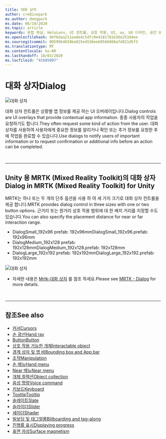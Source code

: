```yaml
---
title: 대화 상자
author: cre8ivepark
ms.author: dongpark
ms.date: 06/19/2020
ms.topic: article
keywords: 혼합 현실, HoloLens, UI 컨트롤, 상호 작용, UI, ux, UX 디자인, 공간 UI, 공간 상호 작용, 3D UI, 3D UX
ms.openlocfilehash: 94f6daa211eade4c5dfc0e4181782e56e253d4ee
ms.sourcegitcommit: 09599b4034be825e4536eeb9566968afd021d5f3
ms.translationtype: MT
ms.contentlocale: ko-KR
ms.lasthandoff: 10/03/2020
ms.locfileid: "91685097"
---
```

# <a name="dialog"></a><span data-ttu-id="54977-103">대화 상자</span><span class="sxs-lookup"><span data-stu-id="54977-103">Dialog</span></span>

![대화 상자](images/MRTK_UX_Dialog.jpg)

<span data-ttu-id="54977-105">대화 상자 컨트롤은 상황별 앱 정보를 제공 하는 UI 오버레이입니다.</span><span class="sxs-lookup"><span data-stu-id="54977-105">Dialog controls are UI overlays that provide contextual app information.</span></span> <span data-ttu-id="54977-106">종종 사용자의 작업을 요청하기도 합니다.</span><span class="sxs-lookup"><span data-stu-id="54977-106">They often request some kind of action from the user.</span></span> <span data-ttu-id="54977-107">대화 상자를 사용하여 사용자에게 중요한 정보를 알리거나 확인 또는 추가 정보를 요청한 후에 작업을 완료할 수 있습니다.</span><span class="sxs-lookup"><span data-stu-id="54977-107">Use dialogs to notify users of important information or to request confirmation or additional info before an action can be completed.</span></span>

<br>

---

## <a name="dialog-in-mrtk-mixed-reality-toolkit-for-unity"></a><span data-ttu-id="54977-108">Unity 용 MRTK (Mixed Reality Toolkit)의 대화 상자</span><span class="sxs-lookup"><span data-stu-id="54977-108">Dialog in MRTK (Mixed Reality Toolkit) for Unity</span></span>
<span data-ttu-id="54977-109">MRTK는 하나 또는 두 개의 단추 옵션을 사용 하 여 세 가지 크기로 대화 상자 컨트롤을 제공 합니다.</span><span class="sxs-lookup"><span data-stu-id="54977-109">MRTK provides dialog control in three sizes with one or two button options.</span></span> <span data-ttu-id="54977-110">근거리 또는 원거리 상호 작용 범위에 대 한 배치 거리를 지정할 수도 있습니다.</span><span class="sxs-lookup"><span data-stu-id="54977-110">You can also specify the placement distance for near or far interaction range.</span></span> 

- <span data-ttu-id="54977-111">DialogSmall_192x96 prefab: 192x96mm</span><span class="sxs-lookup"><span data-stu-id="54977-111">DialogSmall_192x96.prefab: 192x96mm</span></span>
- <span data-ttu-id="54977-112">DialogMedium_192x128 prefab: 192x128mm</span><span class="sxs-lookup"><span data-stu-id="54977-112">DialogMedium_192x128.prefab: 192x128mm</span></span>
- <span data-ttu-id="54977-113">DialogLarge_192x192 prefab: 192x192mm</span><span class="sxs-lookup"><span data-stu-id="54977-113">DialogLarge_192x192.prefab: 192x192mm</span></span>

![대화 상자](images/MRTK_UX_Dialog_Types.jpg)


* <span data-ttu-id="54977-115">자세한 내용은 [Mrtk-대화 상자](https://microsoft.github.io/MixedRealityToolkit-Unity/Assets/MRTK/SDK/Experimental/Dialog/README_Dialog.html) 를 참조 하세요.</span><span class="sxs-lookup"><span data-stu-id="54977-115">Please see [MRTK - Dialog](https://microsoft.github.io/MixedRealityToolkit-Unity/Assets/MRTK/SDK/Experimental/Dialog/README_Dialog.html) for more details.</span></span>

<br>

---

## <a name="see-also"></a><span data-ttu-id="54977-116">참조</span><span class="sxs-lookup"><span data-stu-id="54977-116">See also</span></span>

* [<span data-ttu-id="54977-117">커서</span><span class="sxs-lookup"><span data-stu-id="54977-117">Cursors</span></span>](cursors.md)
* [<span data-ttu-id="54977-118">손 광선</span><span class="sxs-lookup"><span data-stu-id="54977-118">Hand ray</span></span>](point-and-commit.md)
* [<span data-ttu-id="54977-119">Button</span><span class="sxs-lookup"><span data-stu-id="54977-119">Button</span></span>](button.md)
* [<span data-ttu-id="54977-120">상호 작용 가능한 개체</span><span class="sxs-lookup"><span data-stu-id="54977-120">Interactable object</span></span>](interactable-object.md)
* [<span data-ttu-id="54977-121">경계 상자 및 앱 바</span><span class="sxs-lookup"><span data-stu-id="54977-121">Bounding box and App bar</span></span>](app-bar-and-bounding-box.md)
* [<span data-ttu-id="54977-122">조작</span><span class="sxs-lookup"><span data-stu-id="54977-122">Manipulation</span></span>](direct-manipulation.md)
* [<span data-ttu-id="54977-123">손 메뉴</span><span class="sxs-lookup"><span data-stu-id="54977-123">Hand menu</span></span>](hand-menu.md)
* [<span data-ttu-id="54977-124">Near 메뉴</span><span class="sxs-lookup"><span data-stu-id="54977-124">Near menu</span></span>](near-menu.md)
* [<span data-ttu-id="54977-125">개체 컬렉션</span><span class="sxs-lookup"><span data-stu-id="54977-125">Object collection</span></span>](object-collection.md)
* [<span data-ttu-id="54977-126">음성 명령</span><span class="sxs-lookup"><span data-stu-id="54977-126">Voice command</span></span>](voice-input.md)
* [<span data-ttu-id="54977-127">키보드</span><span class="sxs-lookup"><span data-stu-id="54977-127">Keyboard</span></span>](keyboard.md)
* [<span data-ttu-id="54977-128">Tooltip</span><span class="sxs-lookup"><span data-stu-id="54977-128">Tooltip</span></span>](tooltip.md)
* [<span data-ttu-id="54977-129">슬레이트</span><span class="sxs-lookup"><span data-stu-id="54977-129">Slate</span></span>](slate.md)
* [<span data-ttu-id="54977-130">슬라이더</span><span class="sxs-lookup"><span data-stu-id="54977-130">Slider</span></span>](slider.md)
* [<span data-ttu-id="54977-131">셰이더</span><span class="sxs-lookup"><span data-stu-id="54977-131">Shader</span></span>](shader.md)
* [<span data-ttu-id="54977-132">빌보딩 및 태그얼롱</span><span class="sxs-lookup"><span data-stu-id="54977-132">Billboarding and tag-along</span></span>](billboarding-and-tag-along.md)
* [<span data-ttu-id="54977-133">진행률 표시</span><span class="sxs-lookup"><span data-stu-id="54977-133">Displaying progress</span></span>](progress.md)
* [<span data-ttu-id="54977-134">표면 자성</span><span class="sxs-lookup"><span data-stu-id="54977-134">Surface magnetism</span></span>](surface-magnetism.md)
